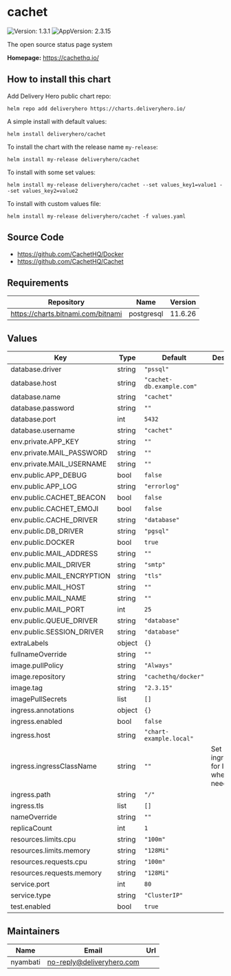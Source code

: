 # cachet

![Version: 1.3.1](https://img.shields.io/badge/Version-1.3.1-informational?style=flat-square) ![AppVersion: 2.3.15](https://img.shields.io/badge/AppVersion-2.3.15-informational?style=flat-square)

The open source status page system

**Homepage:** <https://cachethq.io/>

## How to install this chart

Add Delivery Hero public chart repo:

```console
helm repo add deliveryhero https://charts.deliveryhero.io/
```

A simple install with default values:

```console
helm install deliveryhero/cachet
```

To install the chart with the release name `my-release`:

```console
helm install my-release deliveryhero/cachet
```

To install with some set values:

```console
helm install my-release deliveryhero/cachet --set values_key1=value1 --set values_key2=value2
```

To install with custom values file:

```console
helm install my-release deliveryhero/cachet -f values.yaml
```

## Source Code

* <https://github.com/CachetHQ/Docker>
* <https://github.com/CachetHQ/Cachet>

## Requirements

| Repository | Name | Version |
|------------|------|---------|
| https://charts.bitnami.com/bitnami | postgresql | 11.6.26 |

## Values

| Key | Type | Default | Description |
|-----|------|---------|-------------|
| database.driver | string | `"pssql"` |  |
| database.host | string | `"cachet-db.example.com"` |  |
| database.name | string | `"cachet"` |  |
| database.password | string | `""` |  |
| database.port | int | `5432` |  |
| database.username | string | `"cachet"` |  |
| env.private.APP_KEY | string | `""` |  |
| env.private.MAIL_PASSWORD | string | `""` |  |
| env.private.MAIL_USERNAME | string | `""` |  |
| env.public.APP_DEBUG | bool | `false` |  |
| env.public.APP_LOG | string | `"errorlog"` |  |
| env.public.CACHET_BEACON | bool | `false` |  |
| env.public.CACHET_EMOJI | bool | `false` |  |
| env.public.CACHE_DRIVER | string | `"database"` |  |
| env.public.DB_DRIVER | string | `"pgsql"` |  |
| env.public.DOCKER | bool | `true` |  |
| env.public.MAIL_ADDRESS | string | `""` |  |
| env.public.MAIL_DRIVER | string | `"smtp"` |  |
| env.public.MAIL_ENCRYPTION | string | `"tls"` |  |
| env.public.MAIL_HOST | string | `""` |  |
| env.public.MAIL_NAME | string | `""` |  |
| env.public.MAIL_PORT | int | `25` |  |
| env.public.QUEUE_DRIVER | string | `"database"` |  |
| env.public.SESSION_DRIVER | string | `"database"` |  |
| extraLabels | object | `{}` |  |
| fullnameOverride | string | `""` |  |
| image.pullPolicy | string | `"Always"` |  |
| image.repository | string | `"cachethq/docker"` |  |
| image.tag | string | `"2.3.15"` |  |
| imagePullSecrets | list | `[]` |  |
| ingress.annotations | object | `{}` |  |
| ingress.enabled | bool | `false` |  |
| ingress.host | string | `"chart-example.local"` |  |
| ingress.ingressClassName | string | `""` | Set ingressClass for Ingress when needed |
| ingress.path | string | `"/"` |  |
| ingress.tls | list | `[]` |  |
| nameOverride | string | `""` |  |
| replicaCount | int | `1` |  |
| resources.limits.cpu | string | `"100m"` |  |
| resources.limits.memory | string | `"128Mi"` |  |
| resources.requests.cpu | string | `"100m"` |  |
| resources.requests.memory | string | `"128Mi"` |  |
| service.port | int | `80` |  |
| service.type | string | `"ClusterIP"` |  |
| test.enabled | bool | `true` |  |

## Maintainers

| Name | Email | Url |
| ---- | ------ | --- |
| nyambati | no-reply@deliveryhero.com |  |
